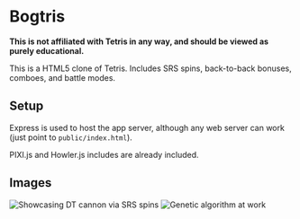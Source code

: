 # Bogtris

**This is not affiliated with Tetris in any way, and should be viewed as purely educational.**

This is a HTML5 clone of Tetris. Includes SRS spins, back-to-back bonuses, comboes, and battle modes.

## Setup

Express is used to host the app server, although any web server can work (just point to `public/index.html`).

PIXI.js and Howler.js includes are already included.

## Images

![Showcasing DT cannon via SRS spins](https://www.ocf.berkeley.edu/~branchan/images/bogtris-1.png)
![Genetic algorithm at work](https://www.ocf.berkeley.edu/~branchan/images/bogtris-2.png)
